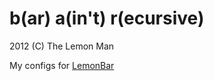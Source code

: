 b(ar) a(in't) r(ecursive)
=========================
2012 (C) The Lemon Man

My configs for [LemonBar](https://github.com/LemonBoy/bar)
